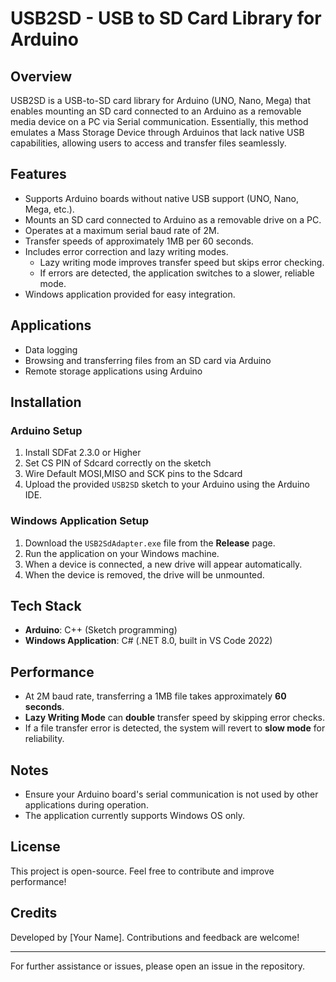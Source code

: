 # USB2SD - USB to SD Card Library for Arduino

## Overview
USB2SD is a USB-to-SD card library for Arduino (UNO, Nano, Mega) that enables mounting an SD card connected to an Arduino as a removable media device on a PC via Serial communication. Essentially, this method emulates a Mass Storage Device through Arduinos that lack native USB capabilities, allowing users to access and transfer files seamlessly.

## Features
- Supports Arduino boards without native USB support (UNO, Nano, Mega, etc.).
- Mounts an SD card connected to Arduino as a removable drive on a PC.
- Operates at a maximum serial baud rate of 2M.
- Transfer speeds of approximately 1MB per 60 seconds.
- Includes error correction and lazy writing modes.
  - Lazy writing mode improves transfer speed but skips error checking.
  - If errors are detected, the application switches to a slower, reliable mode.
- Windows application provided for easy integration.

## Applications
- Data logging
- Browsing and transferring files from an SD card via Arduino
- Remote storage applications using Arduino

## Installation
### Arduino Setup
1. Install SDFat 2.3.0 or Higher
1. Set CS PIN of Sdcard correctly on the sketch
2. Wire Default MOSI,MISO and SCK pins to the Sdcard
3. Upload the provided `USB2SD` sketch to your Arduino using the Arduino IDE.

### Windows Application Setup
1. Download the `USB2SdAdapter.exe` file from the **Release** page.
2. Run the application on your Windows machine.
3. When a device is connected, a new drive will appear automatically.
4. When the device is removed, the drive will be unmounted.

## Tech Stack
- **Arduino**: C++ (Sketch programming)
- **Windows Application**: C# (.NET 8.0, built in VS Code 2022)

## Performance
- At 2M baud rate, transferring a 1MB file takes approximately **60 seconds**.
- **Lazy Writing Mode** can **double** transfer speed by skipping error checks.
- If a file transfer error is detected, the system will revert to **slow mode** for reliability.

## Notes
- Ensure your Arduino board's serial communication is not used by other applications during operation.
- The application currently supports Windows OS only.

## License
This project is open-source. Feel free to contribute and improve performance!

## Credits
Developed by [Your Name]. Contributions and feedback are welcome!

---
For further assistance or issues, please open an issue in the repository.

